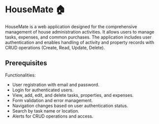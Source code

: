 # HouseMate 🏠

HouseMate is a web application designed for the comprehensive management of house administration activities. It allows users to manage tasks, expenses, and common purchases. The application includes user authentication and enables handling of activity and property records with CRUD operations (Create, Read, Update, Delete).

## Prerequisites
Functionalities:

- User registration with email and password.
- Login for authenticated users.
- View, add, edit, and delete tasks, properties, and expenses.
- Form validation and error management.
- Navigation changes based on user authentication status.
- Search by task name or location.
- Alerts for CRUD operations and access.
